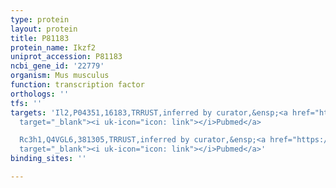 ```yaml
---
type: protein
layout: protein
title: P81183
protein_name: Ikzf2
uniprot_accession: P81183
ncbi_gene_id: '22779'
organism: Mus musculus
function: transcription factor
orthologs: ''
tfs: ''
targets: 'Il2,P04351,16183,TRRUST,inferred by curator,&ensp;<a href="https://www.ncbi.nlm.nih.gov/pubmed/?term=23275607%5Buid%5D+OR+29087512%5Buid%5D"
  target="_blank"><i uk-icon="icon: link"></i>Pubmed</a>

  Rc3h1,Q4VGL6,381305,TRRUST,inferred by curator,&ensp;<a href="https://www.ncbi.nlm.nih.gov/pubmed/?term=25062971%5Buid%5D+OR+29087512%5Buid%5D"
  target="_blank"><i uk-icon="icon: link"></i>Pubmed</a>'
binding_sites: ''

---
```

